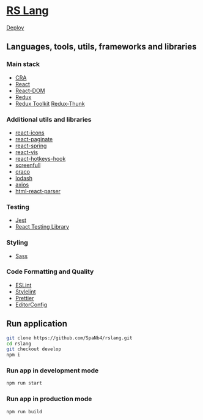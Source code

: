 # [RS Lang](https://github.com/rolling-scopes-school/tasks/blob/master/tasks/react/react-rslang.md)

[Deploy](https://rslang-team40.netlify.app/)

## Languages, tools, utils, frameworks and libraries

### Main stack

-   [CRA](https://create-react-app.dev/)
-   [React](https://reactjs.org/)
-   [React-DOM](https://reactjs.org/)
-   [Redux](https://redux.js.org/)
-   [Redux Toolkit](https://redux-toolkit.js.org/)
    [Redux-Thunk](https://github.com/reduxjs/redux-thunk)

### Additional utils and libraries

-   [react-icons](https://reactjs.org/)
-   [react-paginate](https://www.npmjs.com/package/react-paginate)
-   [react-spring](https://www.npmjs.com/package/react-spring)
-   [react-vis](https://www.npmjs.com/package/react-vis)
-   [react-hotkeys-hook](https://www.npmjs.com/package/react-hotkeys-hook)
-   [screenfull](https://www.npmjs.com/package/screenfull)
-   [craco](https://github.com/gsoft-inc/craco/blob/master/packages/craco/README.md)
-   [lodash](https://lodash.com/)
-   [axios](https://www.npmjs.com/package/axios)
-   [html-react-parser](https://www.npmjs.com/package/html-react-parser)

### Testing

-   [Jest](https://jestjs.io/)
-   [React Testing Library](https://testing-library.com/docs/reac-testing-library/intro/)

### Styling

-   [Sass](https://sass-lang.com/)

### Code Formatting and Quality

-   [ESLint](https://eslint.org/)
-   [Stylelint](https://stylelint.io/)
-   [Prettier](https://prettier.io/)
-   [EditorConfig](https://editorconfig.org/)

## Run application

```bash
git clone https://github.com/SpaNb4/rslang.git
cd rslang
git checkout develop
npm i
```

### Run app in development mode

```bash
npm run start
```

### Run app in production mode

```bash
npm run build
```

